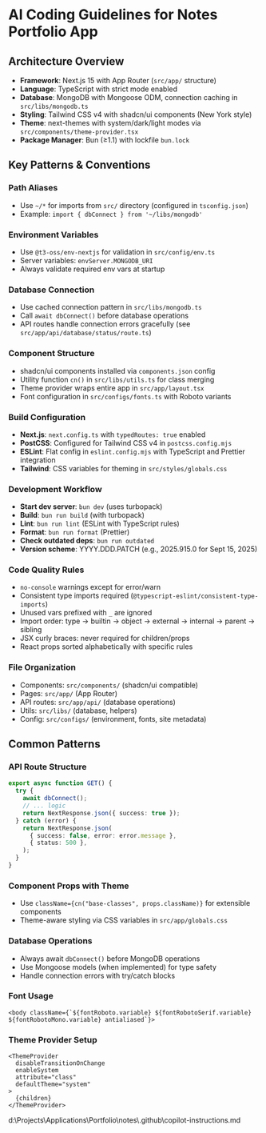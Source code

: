# AI Coding Guidelines for Notes Portfolio App

## Architecture Overview

- **Framework**: Next.js 15 with App Router (`src/app/` structure)
- **Language**: TypeScript with strict mode enabled
- **Database**: MongoDB with Mongoose ODM, connection caching in
  `src/libs/mongodb.ts`
- **Styling**: Tailwind CSS v4 with shadcn/ui components (New York style)
- **Theme**: next-themes with system/dark/light modes via
  `src/components/theme-provider.tsx`
- **Package Manager**: Bun (≥1.1) with lockfile `bun.lock`

## Key Patterns & Conventions

### Path Aliases

- Use `~/*` for imports from `src/` directory (configured in `tsconfig.json`)
- Example: `import { dbConnect } from '~/libs/mongodb'`

### Environment Variables

- Use `@t3-oss/env-nextjs` for validation in `src/config/env.ts`
- Server variables: `envServer.MONGODB_URI`
- Always validate required env vars at startup

### Database Connection

- Use cached connection pattern in `src/libs/mongodb.ts`
- Call `await dbConnect()` before database operations
- API routes handle connection errors gracefully (see
  `src/app/api/database/status/route.ts`)

### Component Structure

- shadcn/ui components installed via `components.json` config
- Utility function `cn()` in `src/libs/utils.ts` for class merging
- Theme provider wraps entire app in `src/app/layout.tsx`
- Font configuration in `src/configs/fonts.ts` with Roboto variants

### Build Configuration

- **Next.js**: `next.config.ts` with `typedRoutes: true` enabled
- **PostCSS**: Configured for Tailwind CSS v4 in `postcss.config.mjs`
- **ESLint**: Flat config in `eslint.config.mjs` with TypeScript and Prettier
  integration
- **Tailwind**: CSS variables for theming in `src/styles/globals.css`

### Development Workflow

- **Start dev server**: `bun dev` (uses turbopack)
- **Build**: `bun run build` (with turbopack)
- **Lint**: `bun run lint` (ESLint with TypeScript rules)
- **Format**: `bun run format` (Prettier)
- **Check outdated deps**: `bun run outdated`
- **Version scheme**: YYYY.DDD.PATCH (e.g., 2025.915.0 for Sept 15, 2025)

### Code Quality Rules

- `no-console` warnings except for error/warn
- Consistent type imports required
  (`@typescript-eslint/consistent-type-imports`)
- Unused vars prefixed with `_` are ignored
- Import order: type → builtin → object → external → internal → parent → sibling
- JSX curly braces: never required for children/props
- React props sorted alphabetically with specific rules

### File Organization

- Components: `src/components/` (shadcn/ui compatible)
- Pages: `src/app/` (App Router)
- API routes: `src/app/api/` (database operations)
- Utils: `src/libs/` (database, helpers)
- Config: `src/configs/` (environment, fonts, site metadata)

## Common Patterns

### API Route Structure

```typescript
export async function GET() {
  try {
    await dbConnect();
    // ... logic
    return NextResponse.json({ success: true });
  } catch (error) {
    return NextResponse.json(
      { success: false, error: error.message },
      { status: 500 },
    );
  }
}
```

### Component Props with Theme

- Use `className={cn("base-classes", props.className)}` for extensible
  components
- Theme-aware styling via CSS variables in `src/app/globals.css`

### Database Operations

- Always await `dbConnect()` before MongoDB operations
- Use Mongoose models (when implemented) for type safety
- Handle connection errors with try/catch blocks

### Font Usage

```tsx
<body className={`${fontRoboto.variable} ${fontRobotoSerif.variable} ${fontRobotoMono.variable} antialiased`}>
```

### Theme Provider Setup

```tsx
<ThemeProvider
  disableTransitionOnChange
  enableSystem
  attribute="class"
  defaultTheme="system"
>
  {children}
</ThemeProvider>
```

</content>
  <parameter name="filePath">d:\Projects\Applications\Portfolio\notes\.github\copilot-instructions.md
